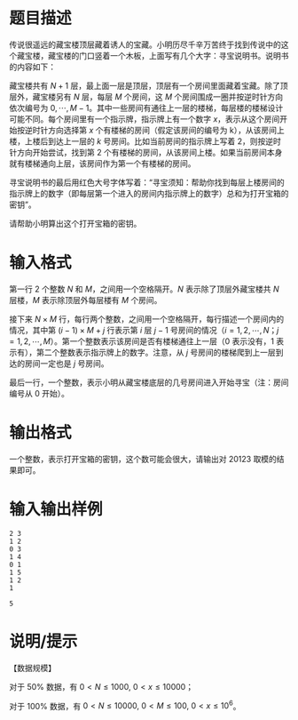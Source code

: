 # 题目描述

传说很遥远的藏宝楼顶层藏着诱人的宝藏。小明历尽千辛万苦终于找到传说中的这个藏宝楼，藏宝楼的门口竖着一个木板，上面写有几个大字：寻宝说明书。说明书的内容如下：

藏宝楼共有 $N+1$ 层，最上面一层是顶层，顶层有一个房间里面藏着宝藏。除了顶层外，藏宝楼另有 $N$ 层，每层 $M$ 个房间，这 $M$ 个房间围成一圈并按逆时针方向依次编号为 $0,\cdots,M-1$。其中一些房间有通往上一层的楼梯，每层楼的楼梯设计可能不同。每个房间里有一个指示牌，指示牌上有一个数字 $x$，表示从这个房间开始按逆时针方向选择第 $x$ 个有楼梯的房间（假定该房间的编号为 k），从该房间上楼，上楼后到达上一层的 $k$ 号房间。比如当前房间的指示牌上写着 $2$，则按逆时针方向开始尝试，找到第 $2$ 个有楼梯的房间，从该房间上楼。如果当前房间本身就有楼梯通向上层，该房间作为第一个有楼梯的房间。

寻宝说明书的最后用红色大号字体写着：“寻宝须知：帮助你找到每层上楼房间的指示牌上的数字（即每层第一个进入的房间内指示牌上的数字）总和为打开宝箱的密钥”。

请帮助小明算出这个打开宝箱的密钥。

# 输入格式

第一行 $2$ 个整数 $N$ 和 $M$，之间用一个空格隔开。$N$ 表示除了顶层外藏宝楼共 $N$ 层楼，$M$ 表示除顶层外每层楼有 $M$ 个房间。

接下来 $N \times M$ 行，每行两个整数，之间用一个空格隔开，每行描述一个房间内的情况，其中第 $(i-1) \times M+j$ 行表示第 $i$ 层 $j-1$ 号房间的情况（$i=1,2,\cdots, N$；$j=1,2,\cdots,M$）。第一个整数表示该房间是否有楼梯通往上一层（$0$ 表示没有，$1$ 表示有），第二个整数表示指示牌上的数字。注意，从 $j$ 号房间的楼梯爬到上一层到达的房间一定也是 $j$ 号房间。

最后一行，一个整数，表示小明从藏宝楼底层的几号房间进入开始寻宝（注：房间编号从 $0$ 开始）。

# 输出格式

一个整数，表示打开宝箱的密钥，这个数可能会很大，请输出对 $20123$ 取模的结果即可。

# 输入输出样例

```input1
2 3
1 2
0 3
1 4
0 1
1 5
1 2
1
```

```output1
5
```

# 说明/提示

【数据规模】

对于 $50 \%$ 数据，有 $0<N \leq 1000,~0<x \leq 10000$；

对于 $100 \%$ 数据，有 $0<N \leq 10000,~0<M \leq 100,~0 < x \leq {10}^6$。
